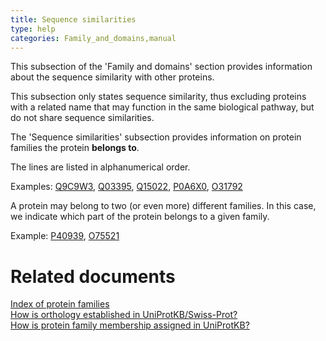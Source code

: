 ```yaml
---
title: Sequence similarities
type: help
categories: Family_and_domains,manual
---
```


This subsection of the 'Family and domains' section provides information about the sequence similarity with other proteins.

This subsection only states sequence similarity, thus excluding proteins with a related name that may function in the same biological pathway, but do not share sequence similarities.

The 'Sequence similarities' subsection provides information on protein families the protein **belongs to**.

The lines are listed in alphanumerical order.

Examples: [Q9C9W3](https://www.uniprot.org/uniprotkb/Q9C9W3#family_and_domains), [Q03395](https://www.uniprot.org/uniprotkb/Q03395#family_and_domains), [Q15022](https://www.uniprot.org/uniprotkb/Q15022#family_and_domains), [P0A6X0](https://www.uniprot.org/uniprotkb/P0A6X0#family_and_domains), [O31792](https://www.uniprot.org/uniprotkb/O31792#family_and_domains)

A protein may belong to two (or even more) different families. In this case, we indicate which part of the protein belongs to a given family.

Example: [P40939](https://www.uniprot.org/uniprotkb/P40939#family_and_domains), [O75521](https://www.uniprot.org/uniprotkb/O75521#family_and_domains)

# Related documents

[Index of protein families](https://ftp.uniprot.org/pub/databases/uniprot/current_release/knowledgebase/complete/docs/similar)  
[How is orthology established in UniProtKB/Swiss-Prot?](https://www.uniprot.org/help/orthology)  
[How is protein family membership assigned in UniProtKB?](https://www.uniprot.org/help/family%5Fmembership)
